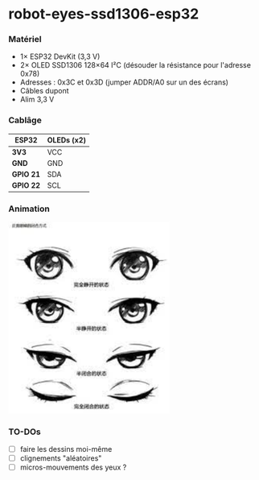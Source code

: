 # robot-eyes-ssd1306-esp32
### Matériel
* 1× ESP32 DevKit (3,3 V)
* 2× OLED SSD1306 128×64 I²C (désouder la résistance pour l'adresse 0x78)
* Adresses : 0x3C et 0x3D (jumper ADDR/A0 sur un des écrans)
* Câbles dupont
* Alim 3,3 V 

### Cablâge 
| ESP32       | OLEDs (x2) |
| ----------- | ---------- |
| **3V3**     | VCC        |
| **GND**     | GND        |
| **GPIO 21** | SDA        |
| **GPIO 22** | SCL        |

### Animation
<img src="assets/oeil.jpeg" alt="oeil" width="320">

### TO-DOs
- [ ] faire les dessins moi-même
- [ ] clignements "aléatoires"
- [ ] micros-mouvements des yeux ?
